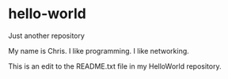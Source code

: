 # hello-world
Just another repository

My name is Chris.
I like programming.
I like networking.

This is an edit to the README.txt file in my HelloWorld repository.